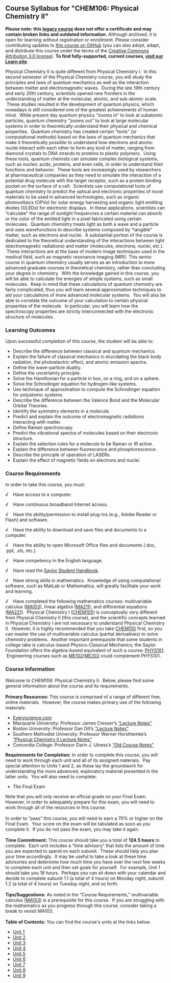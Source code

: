 Course Syllabus for "CHEM106: Physical Chemistry II"
----------------------------------------------------

**Please note: this [legacy course](https://sayloracademy.zendesk.com/hc/en-us/articles/206089967) does not offer a certificate and may contain 
broken links and outdated information.** Although archived, it is open 
for learning without registration or enrollment. Please consider contributing 
updates to [this course on GitHub](https://github.com/saylordotorg/course_chem106) 
(you can also adopt, adapt, and distribute this course under the terms of 
the [Creative Commons Attribution 3.0 license](http://creativecommons.org/licenses/by/3.0/)). **To find fully-supported, current courses, [visit our 
Learn site](https://learn.saylor.org).**

Physical Chemistry II is quite different from Physical Chemistry I.  In
this second semester of the Physical Chemistry course, you will study
the principles and laws of quantum mechanics as well as the interaction
between matter and electromagnetic waves.  During the late 19th century
and early 20th century, scientists opened new frontiers in the
understanding of matter at the molecular, atomic, and sub-atomic scale.
 These studies resulted in the development of quantum physics, which
nowadays is still considered one of the greatest achievements of human
mind.  While present day quantum physics “zooms in” to look at subatomic
particles, quantum chemistry “zooms out” to look at large molecular
systems in order to theoretically understand their physical and chemical
properties.  Quantum chemistry has created certain “tools” (or
computational methods) based on the laws of quantum mechanics that make
it theoretically possible to understand how electrons and atomic nuclei
interact with each other to form any kind of matter, ranging from
diamond crystals to DNA strands to proteins to plastic polymers.  Using
these tools, quantum chemists can simulate complex biological systems,
such as nucleic acids, proteins, and even cells, in order to understand
their functions and behavior.  These tools are increasingly used by
researchers at pharmaceutical companies as they need to simulate the
interaction of a potential drug molecule with the target receptor, such
as a protein binding pocket on the surface of a cell.  Scientists use
computational tools of quantum chemistry to predict the optical and
electronic properties of novel materials to be used in advanced
technologies, such as organic photovoltaics (OPVs) for solar energy
harvesting and organic light emitting diodes (OLEDs) for electronic
displays.  In these applications, scientists can “calculate” the range
of sunlight frequencies a certain material can absorb or the color of
the emitted light in a pixel fabricated using certain molecules. 
Quantum chemistry treats light as both a wave and a particle and uses
wavefunctions to describe systems composed by “tangible” matter, such as
electrons and nuclei.  A substantial portion of the course is dedicated
to the theoretical understanding of the interactions between light
(electromagnetic radiations) and matter (molecules, electrons, nuclei,
etc.).  These interactions are at the base of modern image techniques
used in the medical field, such as magnetic resonance imaging (MRI).
This senior course in quantum chemistry usually serves as an
introduction to more advanced graduate courses in theoretical chemistry,
rather than concluding your degree in chemistry.  With the knowledge
gained in this course, you will be able to calculate the energies of
simple systems, such as small molecules.  Keep in mind that these
calculations of quantum chemistry are fairly complicated, thus you will
learn several approximation techniques to aid your calculations of more
advanced molecular systems.  You will also be able to correlate the
outcome of your calculation to certain physical properties of the
molecule.  In particular, you will learn how the spectroscopy properties
are strictly interconnected with the electronic structure of molecules.

### Learning Outcomes

Upon successful completion of this course, the student will be able
to:  

-   Describe the difference between classical and quantum mechanics.
-   Explain the failure of classical mechanics in elucidating the black
    body radiation, the photoelectric effect, and atomic emission
    spectra.
-   Define the wave-particle duality.
-   Define the uncertainty principle.
-   Solve the Hamiltonian for a particle in box, on a ring, and on a
    sphere.
-   Solve the Schrodinger equation for hydrogen-like systems.
-   Use technique of approximation to compute the Schrodinger equation
    for polyatomic systems.
-   Describe the difference between the Valence Bond and the Molecular
    Orbital Theories.
-   Identify the symmetry elements in a molecule.
-   Predict and explain the outcome of electromagnetic radiations
    interacting with matter.
-   Define Raman spectroscopy.
-   Predict the vibrational spectra of molecules based on their
    electronic structure.
-   Explain the selection rules for a molecule to be Raman or IR active.
-   Explain the difference between fluorescence and phosphorescence.
-   Describe the principle of operation of LASERs.
-   Explain the effect of magnetic fields on electrons and nuclei.

### Course Requirements

In order to take this course, you must:  
  
 √    Have access to a computer.  
  
 √    Have continuous broadband Internet access.  
  
 √    Have the ability/permission to install plug-ins (e.g., Adobe
Reader or Flash) and software.  
  
 √    Have the ability to download and save files and documents to a
computer.  
  
 √    Have the ability to open Microsoft Office files and documents
(.doc, .ppt, .xls, etc.).  
  
 √    Have competency in the English language.  
  
 √    Have read the [Saylor Student
Handbook](http://www.saylor.org/site/wp-content/uploads/2012/05/Saylor-StudentHandbook.pdf).  
  
 √    Have strong skills in mathematics.  Knowledge of using
computational software, such as MatLab or Mathematica, will greatly
facilitate your work and learning.  
  
 √    Have completed the following mathematics courses: multivariable
calculus ([MA103](http://www.saylor.org/courses/ma103/)), linear algebra
([MA211](http://www.saylor.org/courses/ma211/)), and differential
equations ([MA221](http://www.saylor.org/courses/ma221/)).  Physical
Chemistry I ([CHEM105](http://www.saylor.org/courses/chem105/)) is
conceptually very different from Physical Chemistry II (this course),
and the scientific concepts learned in Physical Chemistry I are not
necessary to understand Physical Chemistry II.  However, it is highly
recommended that you take
[CHEM105](http://www.saylor.org/courses/chem105/) first, so you can
master the use of multivariable calculus (partial derivatives) to solve
chemistry problems.  Another important prerequisite that some students
in college take is calculus-based Physics-Classical Mechanics; the
Saylor Foundation offers the algebra-based equivalent of such a course:
[PHYS101](http://www.saylor.org/courses/phys101).  Engineering courses
such as
[ME102](http://www.saylor.org/courses/me102)/[ME202](http://www.saylor.org/courses/me202)
could complement PHYS101.

### Course Information

Welcome to CHEM106: Physical Chemistry II.  Below, please find some
general information about the course and its requirements.  
    
 **Primary Resources:** This course is comprised of a range of different
free, online materials.  However, the course makes primary use of the
following materials:  

-   [Everyscience.com](http://www.everyscience.com/Chemistry/Physical/index.html)
-   Macquarie University: Professor James Cresser’s [“Lecture
    Notes”](http://physics.mq.edu.au/~jcresser/)
-   Boston University: Professor Dan Dill’s [“Lecture
    Notes”](http://www.bu.edu/quantum/notes/QuantumMechanics/)
-   Southern Methodist University: Professor Werner Horsthemke’s
    [“Physical Chemistry II Lecture
    Notes”](http://faculty.smu.edu/whorsthe/pchem2.html)
-   Concordia College: Professor Darin J. Ulness’s [“Old Course
    Notes”](http://www.cord.edu/faculty/ulnessd/pchem/pchem.html)

**Requirements for Completion:** In order to complete this course, you
will need to work through each unit and all of its assigned materials. 
Pay special attention to Units 1 and 2, as these lay the groundwork for
understanding the more advanced, exploratory material presented in the
latter units.  You will also need to complete:  

-   The Final Exam

Note that you will only receive an official grade on your Final Exam. 
However, in order to adequately prepare for this exam, you will need to
work through all of the resources in this course.  
    
 In order to “pass” this course, you will need to earn a 70% or higher
on the Final Exam.  Your score on the exam will be tabulated as soon as
you complete it.  If you do not pass the exam, you may take it again.  
    
 **Time Commitment:** This course should take you a total of **124.5
hours** to complete.  Each unit includes a “time advisory” that lists
the amount of time you are expected to spend on each subunit.  These
should help you plan your time accordingly.  It may be useful to take a
look at these time advisories and determine how much time you have over
the next few weeks to complete each unit and then set goals for
yourself.  For example, Unit 1 should take you 18 hours.  Perhaps you
can sit down with your calendar and decide to complete subunit 1.1 (a
total of 4 hours) on Monday night, subunit 1.2 (a total of 4 hours) on
Tuesday night, and so forth.  
    
 **Tips/Suggestions:** As noted in the “Course Requirements,”
multivariable calculus ([MA103](http://www.saylor.org/courses/ma103/))
is a prerequisite for this course.  If you are struggling with the
mathematics as you progress through this course, consider taking a break
to revisit MA103.  
    
**Table of Contents:** You can find the course's units at the links below.

- [Unit 1](https://legacy.saylor.org/chem106/Unit01/)
- [Unit 2](https://legacy.saylor.org/chem106/Unit02/)
- [Unit 3](https://legacy.saylor.org/chem106/Unit03/)
- [Unit 4](https://legacy.saylor.org/chem106/Unit04/)
- [Unit 5](https://legacy.saylor.org/chem106/Unit05/)
- [Unit 6](https://legacy.saylor.org/chem106/Unit06/)
- [Unit 7](https://legacy.saylor.org/chem106/Unit07/)
- [Unit 8](https://legacy.saylor.org/chem106/Unit08/)
- [Unit 9](https://legacy.saylor.org/chem106/Unit09/)
